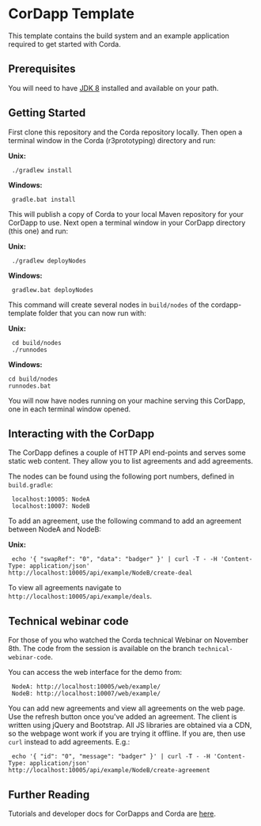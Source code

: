 # CorDapp Template 

This template contains the build system and an example application required to get started with Corda.

## Prerequisites

You will need to have [JDK 8](http://www.oracle.com/technetwork/java/javase/downloads/jdk8-downloads-2133151.html) 
installed and available on your path.

## Getting Started

First clone this repository and the Corda repository locally. Then open a terminal window in the Corda (r3prototyping) directory and run:
 
**Unix:** 

     ./gradlew install
     
**Windows:**

     gradle.bat install
     
This will publish a copy of Corda to your local Maven repository for your CorDapp to use. Next open a terminal window
in your CorDapp directory (this one) and run:

**Unix:**

     ./gradlew deployNodes
     
**Windows:**

     gradlew.bat deployNodes
     
This command will create several nodes in `build/nodes` of the cordapp-template folder that you can now run with:

**Unix:**

     cd build/nodes
     ./runnodes

**Windows:**

    cd build/nodes
    runnodes.bat
    
You will now have nodes running on your machine serving this CorDapp, one in each terminal window opened. 

## Interacting with the CorDapp

The CorDapp defines a couple of HTTP API end-points and serves some static web content. They allow you to list agreements and add agreements.

The nodes can be found using the following port numbers, defined in `build.gradle`:

     localhost:10005: NodeA
     localhost:10007: NodeB

To add an agreement, use the following command to add an agreement between NodeA and NodeB:

**Unix:**

     echo '{ "swapRef": "0", "data": "badger" }' | curl -T - -H 'Content-Type: application/json' http://localhost:10005/api/example/NodeB/create-deal

To view all agreements navigate to `http://localhost:10005/api/example/deals`.

## Technical webinar code

For those of you who watched the Corda technical Webinar on November 8th. The code from the session is available on the branch `technical-webinar-code`. 

You can access the web interface for the demo from:

     NodeA: http://localhost:10005/web/example/
     NodeB: http://localhost:10007/web/example/

You can add new agreements and view all agreements on the web page. Use the refresh button once you've added an agreement. The client is written using jQuery and Bootstrap. All JS libraries are obtained via a CDN, so the webpage wont work if you are trying it offline. If you are, then use `curl` instead to add agreements. E.g.:

     echo '{ "id": "0", "message": "badger" }' | curl -T - -H 'Content-Type: application/json' http://localhost:10005/api/example/NodeB/create-agreement

## Further Reading

Tutorials and developer docs for CorDapps and Corda are [here](https://docs.corda.r3cev.com/creating-a-cordapp.html).
